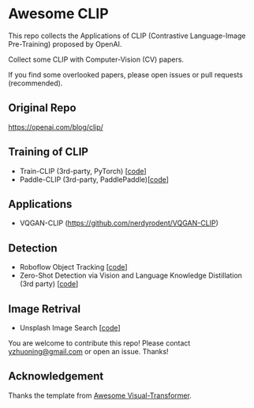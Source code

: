 # Awesome CLIP 
This repo collects the Applications of CLIP (Contrastive Language-Image Pre-Training) proposed by OpenAI. 



Collect some CLIP with Computer-Vision (CV) papers.

If you find some overlooked papers, please open issues or pull requests (recommended).





## Original Repo
https://openai.com/blog/clip/


## Training of CLIP
- Train-CLIP (3rd-party, PyTorch) [[code](https://github.com/Zasder3/train-CLIP)] 
- Paddle-CLIP (3rd-party, PaddlePaddle)[[code](https://github.com/Zasder3/train-CLIP)] 

## Applications
- VQGAN-CLIP (https://github.com/nerdyrodent/VQGAN-CLIP)

## Detection
- Roboflow Object Tracking [[code](https://github.com/roboflow-ai/zero-shot-object-tracking)] 
- Zero-Shot Detection via Vision and Language Knowledge Distillation (3rd party) [[code](https://github.com/llrtt/Zero-Shot-Detection-via-Vision-and-Language-Knowledge-Distillation)]

## Image Retrival 
- Unsplash Image Search [[code](https://github.com/haltakov/natural-language-image-search)]


You are welcome to contribute this repo! Please contact yzhuoning@gmail.com or open an issue. Thanks!

## Acknowledgement
Thanks the template from [Awesome Visual-Transformer](https://github.com/dk-liang/Awesome-Visual-Transformer).
